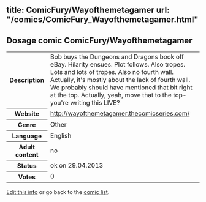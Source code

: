 title: ComicFury/Wayofthemetagamer
url: "/comics/ComicFury_Wayofthemetagamer.html"
---
Dosage comic ComicFury/Wayofthemetagamer
-----------------------------------------

<p id="msg"></p>
<script type="text/javascript">
if (window.location.search === '?edit_info_mail=sent_ok') {
  var elem = document.getElementById("msg");
  elem.innerHTML = 'Edited information sucessfully sent.';
  elem.className = 'ok';
}
</script>
<table class="comicinfo">
<tr>
<th>Description</th><td>Bob buys the Dungeons and Dragons book off eBay. Hilarity ensues. Plot follows. Also tropes. Lots and lots of tropes. Also no fourth wall. Actually, it's mostly about the lack of fourth wall. We probably should have mentioned that bit right at the top. Actually, yeah, move that to the top- you're writing this LIVE?</td>
</tr>
<tr>
<th>Website</th><td><a href="http://wayofthemetagamer.thecomicseries.com/">http://wayofthemetagamer.thecomicseries.com/</a></td>
</tr>
<tr>
<th>Genre</th><td>Other</td>
</tr>
<tr>
<th>Language</th><td>English</td>
</tr>
<tr>
<th>Adult content</th><td>no</td>
</tr>
<tr>
<th>Status</th><td>ok on 29.04.2013</td>
</tr>
<tr>
<th>Votes</th><td>0</td>
</tr>
</table>

[Edit this info](ComicFury_Wayofthemetagamer_edit.html) or go back to the [comic list](../comic-index.html).
